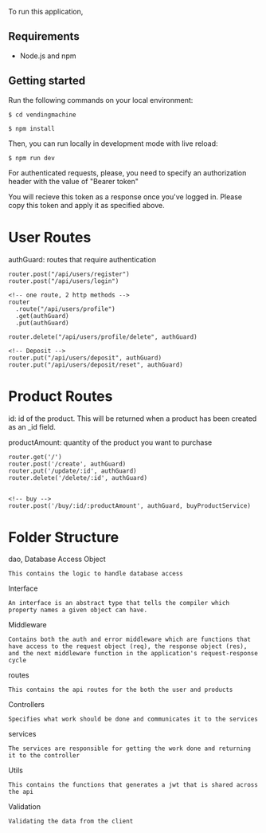 To run this application, 

## Requirements

- Node.js and npm

## Getting started

Run the following commands on your local environment:

```
$ cd vendingmachine

$ npm install
```

Then, you can run locally in development mode with live reload:

```
$ npm run dev
```


For authenticated requests, please, you need to specify an authorization header with the value of "Bearer token"

You will recieve this token as a response once you've logged in. Please copy this token and apply it as specified above.


# User Routes

authGuard: routes that require authentication
```
router.post("/api/users/register")
router.post("/api/users/login")

<!-- one route, 2 http methods -->
router
  .route("/api/users/profile")
  .get(authGuard)
  .put(authGuard)

router.delete("/api/users/profile/delete", authGuard)

<!-- Deposit -->
router.put("/api/users/deposit", authGuard)
router.put("/api/users/deposit/reset", authGuard)

```

# Product Routes

id: id of the product. This will be returned when a product has been created as an _id field.

productAmount: quantity of the product you want to purchase
```
router.get('/')
router.post('/create', authGuard)
router.put('/update/:id', authGuard)
router.delete('/delete/:id', authGuard)


<!-- buy -->
router.post('/buy/:id/:productAmount', authGuard, buyProductService)

```

# Folder Structure


dao, Database Access Object
```
This contains the logic to handle database access
```

 Interface 

```
An interface is an abstract type that tells the compiler which property names a given object can have.
```

 Middleware 

```
Contains both the auth and error middleware which are functions that have access to the request object (req), the response object (res), and the next middleware function in the application's request-response cycle
```

routes
```
This contains the api routes for the both the user and products
```
Controllers 
```
Specifies what work should be done and communicates it to the services
```

services
```
The services are responsible for getting the work done and returning it to the controller
```

 Utils
```
This contains the functions that generates a jwt that is shared across the api
```

 Validation 
```
Validating the data from the client
```
